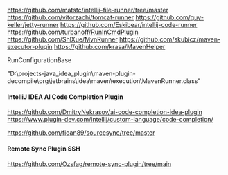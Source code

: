 https://github.com/matstc/intellij-file-runner/tree/master
https://github.com/vitorzachi/tomcat-runner
https://github.com/guy-keller/jetty-runner
https://github.com/Eskibear/intellij-code-runner
https://github.com/turbanoff/RunInCmdPlugin
https://github.com/ShlXue/MvnRunner
https://github.com/skubicz/maven-executor-plugin
https://github.com/krasa/MavenHelper

RunConfigurationBase

"D:\projects-java\_idea_plugin\maven-plugin-decompile\org\jetbrains\idea\maven\execution\MavenRunner.class"

#### IntelliJ IDEA AI Code Completion Plugin
https://github.com/DmitryNekrasov/ai-code-completion-idea-plugin
https://www.plugin-dev.com/intellij/custom-language/code-completion/

https://github.com/fioan89/sourcesync/tree/master

#### Remote Sync Plugin SSH
https://github.com/Ozsfag/remote-sync-plugin/tree/main
